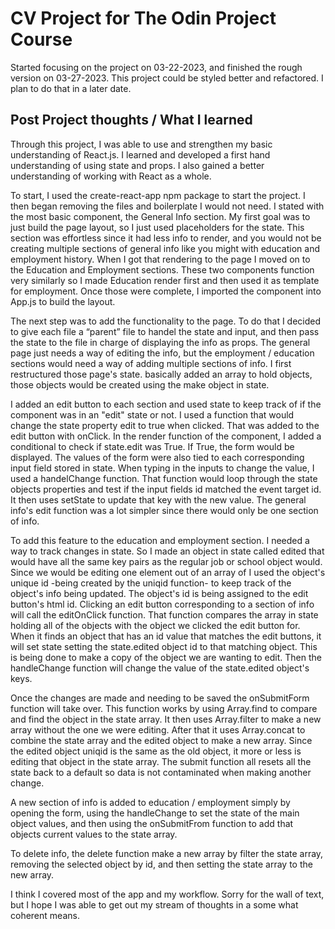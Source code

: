 # CV Project for The Odin Project Course

Started focusing on the project on 03-22-2023, and finished the rough version on 03-27-2023.
This project could be styled better and refactored. I plan to do that in a later date.

## Post Project thoughts / What I learned

Through this project, I was able to use and strengthen my basic understanding of React.js. I learned and developed a first hand understanding of using state and props. I also gained a better understanding of working with React as a whole.

To start, I used the create-react-app npm package to start the project.
I then began removing the files and boilerplate I would not need.
I stated with the most basic component, the General Info section.
My first goal was to just build the page layout, so I just used placeholders for the state.
This section was effortless since it had less info to render, and you would not be creating multiple sections of general info like you might with education and employment history.
When I got that rendering to the page I moved on to the Education and Employment sections.
These two components function very similarly so I made Education render first and then used it as template for employment.
Once those were complete, I imported the component into App.js to build the layout.

The next step was to add the functionality to the page.
To do that I decided to give each file a “parent” file to handel the state and input, and then pass the state to the file in charge of displaying the info as props.
The general page just needs a way of editing the info, but the employment / education sections would need a way of adding multiple sections of info.
I first restructured those page's state. basically added an array to hold objects, those objects would be created using the make object in state.

I added an edit button to each section and used state to keep track of if the component was in an "edit" state or not.
I used a function that would change the state property edit to true when clicked.
That was added to the edit button with onClick.
In the render function of the component, I added a conditional to check if state.edit was True.
If True, the form would be displayed.
The values of the form were also tied to each corresponding input field stored in state.
When typing in the inputs to change the value, I used a handelChange function.
That function would loop through the state objects properties and test if the input fields id matched the event target id.
It then uses setState to update that key with the new value.
The general info's edit function was a lot simpler since there would only be one section of info.

To add this feature to the education and employment section.
I needed a way to track changes in state. So I made an object in state called edited that would have all the same key pairs as the regular job or school object would.
Since we would be editing one element out of an array of I used the object's unique id -being created by the uniqid function- to keep track of the object's info being updated.
The object's id is being assigned to the edit button's html id.
Clicking an edit button corresponding to a section of info will call the editOnClick function.
That function compares the array in state holding all of the objects with the object we clicked the edit button for.
When it finds an object that has an id value that matches the edit buttons, it will set state setting the state.edited object id to that matching object. This is being done to make a copy of the object we are wanting to edit.
Then the handleChange function will change the value of the state.edited object's keys.

Once the changes are made and needing to be saved the onSubmitForm function will take over.
This function works by using Array.find to compare and find the object in the state array.
It then uses Array.filter to make a new array without the one we were editing. After that it uses Array.concat to combine the state array and the edited object to make a new array. Since the edited object uniqid is the same as the old object, it more or less is editing that object in the state array.
The submit function all resets all the state back to a default so data is not contaminated when making another change.

A new section of info is added to education / employment simply by opening the form, using the handleChange to set the state of the main object values, and then using the onSubmitFrom function to add that objects current values to the state array.

To delete info, the delete function make a new array by filter the state array, removing the selected object by id, and then setting the state array to the new array.

I think I covered most of the app and my workflow. Sorry for the wall of text, but I hope I was able to get out my stream of thoughts in a some what coherent means.
